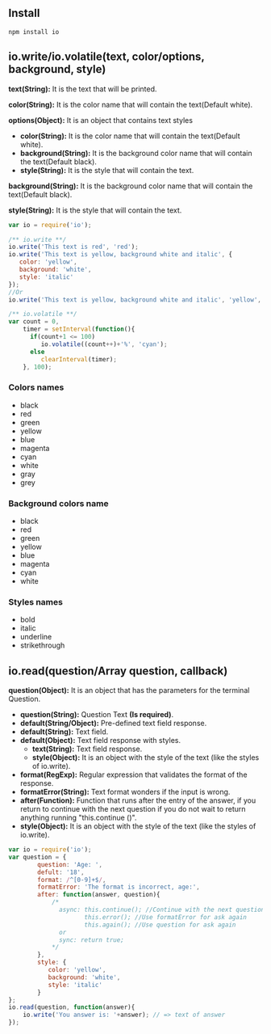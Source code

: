 ## Install
```shell
npm install io
```

## io.write/io.volatile(text, color/options, background, style)

**text(String):** It is the text that will be printed.

**color(String):** It is the color name that will contain the text(Default white).

**options(Object):** It is an object that contains text styles
* **color(String):** It is the color name that will contain the text(Default white).
* **background(String):** It is the background color name that will contain the text(Default black).
* **style(String):** It is the style that will contain the text.

**background(String):** It is the background color name that will contain the text(Default black).

**style(String):** It is the style that will contain the text.

```js
var io = require('io');

/** io.write **/
io.write('This text is red', 'red');
io.write('This text is yellow, background white and italic', {
   color: 'yellow',
   background: 'white',
   style: 'italic'
});
//Or
io.write('This text is yellow, background white and italic', 'yellow', 'white', 'italic');

/** io.volatile **/
var count = 0,
    timer = setInterval(function(){
      if(count+1 <= 100)
         io.volatile((count++)+'%', 'cyan');
      else
         clearInterval(timer);
    }, 100);

```

### Colors names
* black
* red
* green
* yellow
* blue
* magenta
* cyan
* white
* gray
* grey

### Background colors name
* black
* red
* green
* yellow
* blue
* magenta
* cyan
* white

### Styles names
* bold
* italic
* underline
* strikethrough

## io.read(question/Array question, callback)

**question(Object):** It is an object that has the parameters for the terminal Question.
* **question(String):** Question Text **(Is required)**.
* **default(String/Object):** Pre-defined text field response.
 * **default(String):** Text field.
 * **default(Object):** Text field response with styles.
   * **text(String):** Text field response.
    * **style(Object):** It is an object with the style of the text (like the styles of io.write).
* **format(RegExp):** Regular expression that validates the format of the response.
* **formatError(String):** Text format wonders if the input is wrong.
* **after(Function):** Function that runs after the entry of the answer, if you return to continue with the next question if you do not wait to return anything running "this.continue ()".
* **style(Object):** It is an object with the style of the text (like the styles of io.write).

```js
var io = require('io');
var question = {
        question: 'Age: ',
        defult: '18',
        format: /^[0-9]+$/,
        formatError: 'The format is incorrect, age:',
        after: function(answer, question){
            /*
              async: this.continue(); //Continue with the next question
                     this.error(); //Use formatError for ask again
                     this.again(); //Use question for ask again  
              or 
              sync: return true;
            */
        },
        style: {
           color: 'yellow',
           background: 'white',
           style: 'italic'
        }
};
io.read(question, function(answer){
    io.write('You answer is: '+answer); // => text of answer
});
```
